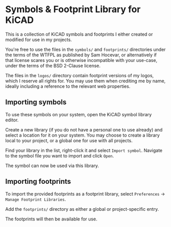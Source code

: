 # Symbols & Footprint Library for KiCAD

This is a collection of KiCAD symbols and footprints I either created
or modified for use in my projects.

You're free to use the files in the `symbols/` and `footprints/` directories
under the terms of the WTFPL as published by Sam Hocevar, or alternatively if
that license scares you or is otherwise incompatible with your use-case, under
the terms of the BSD 2-Clause license.

The files in the `logos/` directory contain footprint versions of my logos,
which I reserve all rights for. You may use them when crediting me by name,
ideally including a reference to the relevant web properties.

## Importing symbols

To use these symbols on your system, open the KiCAD symbol library editor.

Create a new library (if you do not have a personal one to use already) and select a location for it on your system.
You may choose to create a library local to your project, or a global one for use with all projects.

Find your library in the list, right-click it and select `Import symbol`.
Navigate to the symbol file you want to import and click `Open`.

The symbol can now be used via this library.

## Importing footprints

To import the provided footprints as a footprint library, select `Preferences` -> `Manage Footprint Libraries`.

Add the `footprints/` directory as either a global or project-specific entry.

The footprints will then be available for use.
